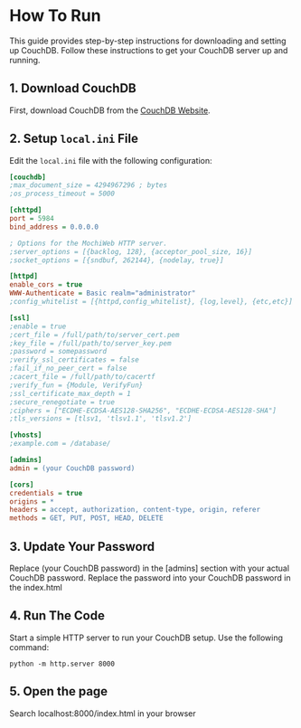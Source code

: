 # How To Run

This guide provides step-by-step instructions for downloading and setting up CouchDB. Follow these instructions to get your CouchDB server up and running.

## 1. Download CouchDB

First, download CouchDB from the [CouchDB Website](https://couchdb.apache.org/).

## 2. Setup `local.ini` File

Edit the `local.ini` file with the following configuration:

```ini
[couchdb]
;max_document_size = 4294967296 ; bytes
;os_process_timeout = 5000

[chttpd]
port = 5984
bind_address = 0.0.0.0

; Options for the MochiWeb HTTP server.
;server_options = [{backlog, 128}, {acceptor_pool_size, 16}]
;socket_options = [{sndbuf, 262144}, {nodelay, true}]

[httpd]
enable_cors = true
WWW-Authenticate = Basic realm="administrator"
;config_whitelist = [{httpd,config_whitelist}, {log,level}, {etc,etc}]

[ssl]
;enable = true
;cert_file = /full/path/to/server_cert.pem
;key_file = /full/path/to/server_key.pem
;password = somepassword
;verify_ssl_certificates = false
;fail_if_no_peer_cert = false
;cacert_file = /full/path/to/cacertf
;verify_fun = {Module, VerifyFun}
;ssl_certificate_max_depth = 1
;secure_renegotiate = true
;ciphers = ["ECDHE-ECDSA-AES128-SHA256", "ECDHE-ECDSA-AES128-SHA"]
;tls_versions = [tlsv1, 'tlsv1.1', 'tlsv1.2']

[vhosts]
;example.com = /database/

[admins]
admin = (your CouchDB password)

[cors]
credentials = true
origins = *
headers = accept, authorization, content-type, origin, referer
methods = GET, PUT, POST, HEAD, DELETE
```
## 3. Update Your Password
Replace (your CouchDB password) in the [admins] section with your actual CouchDB password.
Replace the password into your CouchDB password in the index.html

## 4. Run The Code
Start a simple HTTP server to run your CouchDB setup. Use the following command:
```
python -m http.server 8000
```

## 5. Open the page
Search localhost:8000/index.html in your browser
